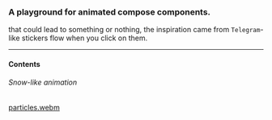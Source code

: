 ### A playground for animated compose components.

that could lead to something or nothing, the inspiration came from `Telegram`-like stickers flow when you click on them.

---

#### Contents

###### Snow-like animation
  
[particles.webm](https://github.com/EsmaeelNabil/compose-animation-playground/assets/28542963/a2fd85a8-27b0-43b8-94f4-bedd4931ef20)
